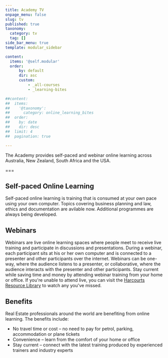 ```yaml
---
title: Academy TV
onpage_menu: false
slug: tv
published: true
taxonomy:
  category: tv
  tag: []
side_bar_menu: true
template: modular_sidebar

content:
  items: '@self.modular'
  order:
      by: default
      dir: asc
      custom:
          - _all-courses
          - _learning-bites

##content:
##  items:
##    '@taxonomy':
##      category: online_learning_bites
##  order:
##    by: date
##    dir: desc
##  limit: 4
##  pagination: true

---
```


The Academy provides self-paced and webinar online learning across Australia, New Zealand, South Africa and the USA.

===


## Self-paced Online Learning
Self-paced online learning is training that is consumed at your own pace using your own computer. Topics covering business planning and law, ethics and documentation are avilable now. Additional programmes are always being developed.

## Webinars
Webinars are live online learning spaces where people meet to receive live training and participate in discussions and presentations.  During a webinar, each participant sits at his or her own computer and is connected to a presenter and other participants over the internet.  Webinars can be one-way, where the audience listens to a presenter, or collaborative, where the audience interacts with the presenter and other participants. Stay current while saving time and money by attending webinar training from your home or office. If you're unable to attend live, you can visit the [Harcourts Resource Library](/the-library) to watch any you've missed.

## Benefits
Real Estate professionals around the world are benefiting from online learning.  The benefits include:

- No travel time or cost – no need to pay for petrol, parking, accommodation or plane tickets
- Convenience –  learn from the comfort of your home or office
- Stay current – connect with the latest training produced by experienced trainers and industry experts
